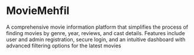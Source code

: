# MovieMehfil
A comprehensive movie information platform that simplifies the process of finding movies by genre, year, reviews, and cast details. Features include user and admin registration, secure login, and an intuitive dashboard with advanced filtering options for the latest movies
